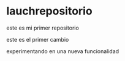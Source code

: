# lauchrepositorio
este es mi primer repositorio

este es el primer cambio

experimentando en una nueva funcionalidad
